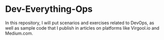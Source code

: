 # Dev-Everything-Ops

In this repository, I will put scenarios and exercises related to DevOps, as well as sample code that I publish in articles on platforms like Virgool.io and Medium.com.
